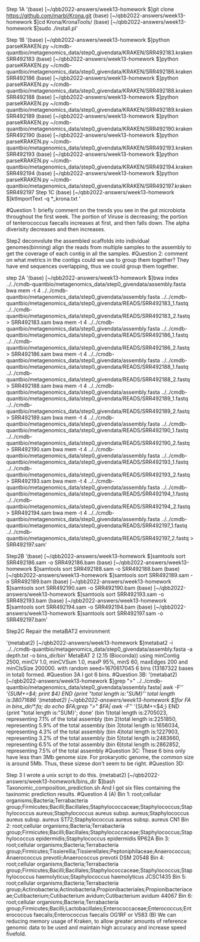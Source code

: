 Step 1A
'(base) [~/qbb2022-answers/week13-homework $]git clone https://github.com/marbl/Krona.git
(base) [~/qbb2022-answers/week13-homework $]cd Krona/KronaTools/
(base) [~/qbb2022-answers/week13-homework $]sudo ./install.pl'

Step 1B
'(base) [~/qbb2022-answers/week13-homework $]python parseKRAKEN.py ~/cmdb-quantbio/metagenomics_data/step0_givendata/KRAKEN/SRR492183.kraken SRR492183
(base) [~/qbb2022-answers/week13-homework $]python parseKRAKEN.py ~/cmdb-quantbio/metagenomics_data/step0_givendata/KRAKEN/SRR492186.kraken SRR492186
(base) [~/qbb2022-answers/week13-homework $]python parseKRAKEN.py ~/cmdb-quantbio/metagenomics_data/step0_givendata/KRAKEN/SRR492188.kraken SRR492188
(base) [~/qbb2022-answers/week13-homework $]python parseKRAKEN.py ~/cmdb-quantbio/metagenomics_data/step0_givendata/KRAKEN/SRR492189.kraken SRR492189
(base) [~/qbb2022-answers/week13-homework $]python parseKRAKEN.py ~/cmdb-quantbio/metagenomics_data/step0_givendata/KRAKEN/SRR492190.kraken SRR492190
(base) [~/qbb2022-answers/week13-homework $]python parseKRAKEN.py ~/cmdb-quantbio/metagenomics_data/step0_givendata/KRAKEN/SRR492193.kraken SRR492193
(base) [~/qbb2022-answers/week13-homework $]python parseKRAKEN.py ~/cmdb-quantbio/metagenomics_data/step0_givendata/KRAKEN/SRR492194.kraken SRR492194
(base) [~/qbb2022-answers/week13-homework $]python parseKRAKEN.py ~/cmdb-quantbio/metagenomics_data/step0_givendata/KRAKEN/SRR492197.kraken SRR492197
Step 1C
(base) [~/qbb2022-answers/week13-homework $]ktImportText -q *_krona.txt '

#Question 1: briefly comment on the trends you see in the gut microbiota throughout the first week.
The portion of Viruse is decreasing; the portion of tenterococcus faecalls increases at first, and then falls down. The alpha diverisity decreases and then increases.

Step2 deconvolute the assembled scaffolds into individual genomes(binning)
align the reads from multiple samples to the assembly to get the coverage of each contig in all the samples. 
#Question 2: comment on what metrics in the contigs could we use to group them together?
They have end sequences overlapping, thus we could group them together.

step 2A
'(base) [~/qbb2022-answers/week13-homework $]bwa index ../../cmdb-quantbio/metagenomics_data/step0_givendata/assembly.fasta 
bwa mem -t 4 ../../cmdb-quantbio/metagenomics_data/step0_givendata/assembly.fasta ../../cmdb-quantbio/metagenomics_data/step0_givendata/READS/SRR492183_1.fastq ../../cmdb-quantbio/metagenomics_data/step0_givendata/READS/SRR492183_2.fastq > SRR492183.sam
bwa mem -t 4 ../../cmdb-quantbio/metagenomics_data/step0_givendata/assembly.fasta ../../cmdb-quantbio/metagenomics_data/step0_givendata/READS/SRR492186_1.fastq ../../cmdb-quantbio/metagenomics_data/step0_givendata/READS/SRR492186_2.fastq > SRR492186.sam
bwa mem -t 4 ../../cmdb-quantbio/metagenomics_data/step0_givendata/assembly.fasta ../../cmdb-quantbio/metagenomics_data/step0_givendata/READS/SRR492188_1.fastq ../../cmdb-quantbio/metagenomics_data/step0_givendata/READS/SRR492188_2.fastq > SRR492188.sam
bwa mem -t 4 ../../cmdb-quantbio/metagenomics_data/step0_givendata/assembly.fasta ../../cmdb-quantbio/metagenomics_data/step0_givendata/READS/SRR492189_1.fastq ../../cmdb-quantbio/metagenomics_data/step0_givendata/READS/SRR492189_2.fastq > SRR492189.sam
bwa mem -t 4 ../../cmdb-quantbio/metagenomics_data/step0_givendata/assembly.fasta ../../cmdb-quantbio/metagenomics_data/step0_givendata/READS/SRR492190_1.fastq ../../cmdb-quantbio/metagenomics_data/step0_givendata/READS/SRR492190_2.fastq > SRR492190.sam
bwa mem -t 4 ../../cmdb-quantbio/metagenomics_data/step0_givendata/assembly.fasta ../../cmdb-quantbio/metagenomics_data/step0_givendata/READS/SRR492193_1.fastq ../../cmdb-quantbio/metagenomics_data/step0_givendata/READS/SRR492193_2.fastq > SRR492193.sam
bwa mem -t 4 ../../cmdb-quantbio/metagenomics_data/step0_givendata/assembly.fasta ../../cmdb-quantbio/metagenomics_data/step0_givendata/READS/SRR492194_1.fastq ../../cmdb-quantbio/metagenomics_data/step0_givendata/READS/SRR492194_2.fastq > SRR492194.sam
bwa mem -t 4 ../../cmdb-quantbio/metagenomics_data/step0_givendata/assembly.fasta ../../cmdb-quantbio/metagenomics_data/step0_givendata/READS/SRR492197_1.fastq ../../cmdb-quantbio/metagenomics_data/step0_givendata/READS/SRR492197_2.fastq > SRR492197.sam'

Step2B
'(base) [~/qbb2022-answers/week13-homework $]samtools sort SRR492186.sam -o SRR492186.bam
(base) [~/qbb2022-answers/week13-homework $]samtools sort SRR492188.sam -o SRR492188.bam
(base) [~/qbb2022-answers/week13-homework $]samtools sort SRR492189.sam -o SRR492189.bam
(base) [~/qbb2022-answers/week13-homework $]samtools sort SRR492190.sam -o SRR492190.bam
(base) [~/qbb2022-answers/week13-homework $]samtools sort SRR492193.sam -o SRR492193.bam
(base) [~/qbb2022-answers/week13-homework $]samtools sort SRR492194.sam -o SRR492194.bam
(base) [~/qbb2022-answers/week13-homework $]samtools sort SRR492197.sam -o SRR492197.bam'

Step2C Repair the metaBAT2 environment

'(metabat2) [~/qbb2022-answers/week13-homework $]metabat2 -i ../../cmdb-quantbio/metagenomics_data/step0_givendata/assembly.fasta -a depth.txt -o bins_dir/bin'
MetaBAT 2 (2.15 (Bioconda)) using minContig 2500, minCV 1.0, minCVSum 1.0, maxP 95%, minS 60, maxEdges 200 and minClsSize 200000. with random seed=1670617045
6 bins (13187322 bases in total) formed.
#Question 3A
I got 6 bins.
#Question 3B:
'(metabat2) [~/qbb2022-answers/week13-homework $]grep ">" ../../cmdb-quantbio/metagenomics_data/step0_givendata/assembly.fasta| awk -F'_' '{SUM+=$4; print $4} END {print "total length is:"SUM}''
total length is:38071686
'(metabat2) [~/qbb2022-answers/week13-homework $]for FA in bins_dir/*.fa; do echo $FA;grep ">" $FA| awk -F'_' '{SUM+=$4;} END {print "total length is:"SUM}'; done'
(bin 1)total length is:2705023, representing 7.1% of the total assembly
(bin 2)total length is:2251850, representing 5.9% of the total assembly
(bin 3)total length is:1656034, representing 4.3% of the total assembly
(bin 4)total length is:1227903, representing 3.2% of the total assembly
(bin 5)total length is:2483660, representing 6.5% of the total assembly
(bin 6)total length is:2862852, representing 7.5% of the total assembly
#Question 3C:
These 6 bins only have less than 3Mb genome size. For prokaryotic genome, the common size is around 5Mb. Thus, these sizese don't seem to be right.
#Question 3D:

Step 3
I wrote a unix script to do this.
(metabat2) [~/qbb2022-answers/week13-homework/bins_dir $]bash Taxonomic_composition_prediction.sh 
And I got six files containing the taxinomic prediction results.
#Question 4
(A)
Bin 1: root;cellular organisms;Bacteria;Terrabacteria group;Firmicutes;Bacilli;Bacillales;Staphylococcaceae;Staphylococcus;Staphylococcus aureus;Staphylococcus aureus subsp. aureus;Staphylococcus aureus subsp. aureus ST72;Staphylococcus aureus subsp. aureus CN1
Bin 2: root;cellular organisms;Bacteria;Terrabacteria group;Firmicutes;Bacilli;Bacillales;Staphylococcaceae;Staphylococcus;Staphylococcus epidermidis;Staphylococcus epidermidis RP62A
Bin 3: root;cellular organisms;Bacteria;Terrabacteria group;Firmicutes;Tissierellia;Tissierellales;Peptoniphilaceae;Anaerococcus;Anaerococcus prevotii;Anaerococcus prevotii DSM 20548
Bin 4: root;cellular organisms;Bacteria;Terrabacteria group;Firmicutes;Bacilli;Bacillales;Staphylococcaceae;Staphylococcus;Staphylococcus haemolyticus;Staphylococcus haemolyticus JCSC1435
Bin 5: root;cellular organisms;Bacteria;Terrabacteria group;Actinobacteria;Actinobacteria;Propionibacteriales;Propionibacteriaceae;Cutibacterium;Cutibacterium avidum;Cutibacterium avidum 44067
Bin 6: root;cellular organisms;Bacteria;Terrabacteria group;Firmicutes;Bacilli;Lactobacillales;Enterococcaceae;Enterococcus;Enterococcus faecalis;Enterococcus faecalis OG1RF or V583
(B)
We can reducing memory usage of Kraken, to allow greater amounts of reference genomic data to be used and maintain high accuracy and increase speed fivefold.